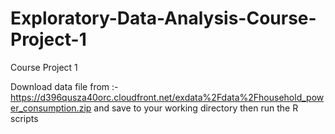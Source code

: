 # Exploratory-Data-Analysis-Course-Project-1

Course Project 1

Download data file from :-https://d396qusza40orc.cloudfront.net/exdata%2Fdata%2Fhousehold_power_consumption.zip
and save to your working directory
then run the R scripts 
